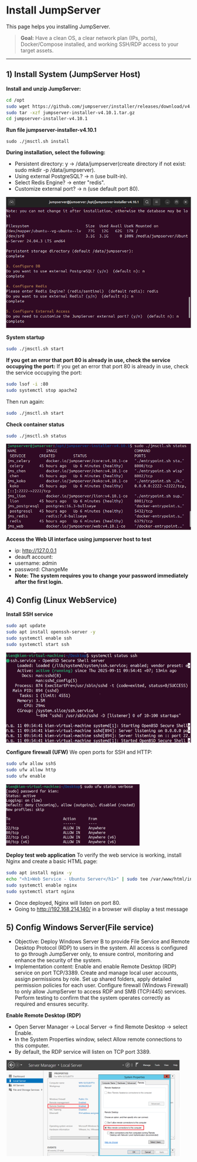 # Install JumpServer

This page helps you installing JumpServer.

> **Goal:** Have a clean OS, a clear network plan (IPs, ports), Docker/Compose installed, and working SSH/RDP access to your target assets.

---

## 1) Install System (JumpServer Host)

**Install and unzip JumpServer:**
```bash
cd /opt
sudo wget https://github.com/jumpserver/installer/releases/download/v4.10.1/jumpserver-installer-v4.10.1.tar.gz
sudo tar -xzf jumpserver-installer-v4.10.1.tar.gz
cd jumpserver-installer-v4.10.1
```

**Run file jumpserver-installer-v4.10.1**
```
sudo ./jmsctl.sh install 
```

**During installation, select the following:**
- Persistent directory: y → /data/jumpserver(create directory if not exist: sudo mkdir -p /data/jumpserver).
- Using external PostgreSQL? → n (use built-in).
- Select Redis Engine? → enter "redis".
- Customize external port? → n (use default port 80).

![Stastus](images/pic4.png)

**System startup**
```bash
sudo ./jmsctl.sh start
```

**If you get an error that port 80 is already in use, check the service occupying the port:**
If you get an error that port 80 is already in use, check the service occupying the port:
```bash
sudo lsof -i :80
sudo systemctl stop apache2
```
Then run again:
```bash
sudo ./jmsctl.sh start
```

**Check container status**
```bash
sudo ./jmsctl.sh status
```
![Stastus](images/pic5.png)

**Access the Web UI interface using jumpserver host to test**
- ip: http://127.0.0.1
- deauft account:
- username: admin
- password: ChangeMe
- **Note: The system requires you to change your password immediately after the first login.**

## 4) Config (Linux WebService)

**Install SSH service**
```bash
sudo apt update
sudo apt install openssh-server -y
sudo systemctl enable ssh
sudo systemctl start ssh
```
![Stastus](images/pic1.png)

**Configure firewall (UFW)**
We open ports for SSH and HTTP:
```bash
sudo ufw allow sshS 
sudo ufw allow http 
sudo ufw enable
```
![Stastus](images/pic2.png)

**Deploy test web application**
To verify the web service is working, install Nginx and create a basic HTML page:
```bash
sudo apt install nginx -y 
echo "<h1>Web Service - Ubuntu Server</h1>" | sudo tee /var/www/html/index.html 
sudo systemctl enable nginx 
sudo systemctl start nginx
```
- Once deployed, Nginx will listen on port 80.
- Going to http://192.168.214.140/ in a browser will display a test message

 ## 5) Config Windows Server(File service)
- Objective: Deploy Windows Server B to provide File Service and Remote Desktop Protocol (RDP) to users in the system. All access is configured to go through JumpServer only, to ensure control, monitoring and enhance the security of the system.
- Implementation content:
   Enable and enable Remote Desktop (RDP) service on port TCP/3389.
   Create and manage local user accounts, assign permissions by role.
   Set up shared folders, apply detailed permission policies for each user.
   Configure firewall (Windows Firewall) to only allow JumpServer to access RDP and SMB (TCP/445) services.
   Perform testing to confirm that the system operates correctly as required and ensures security.

**Enable Remote Desktop (RDP)**
- Open Server Manager → Local Server → find Remote Desktop → select Enable.
- In the System Properties window, select Allow remote connections to this computer.
- By default, the RDP service will listen on TCP port 3389.

![Stastus](images/pic6.png)












